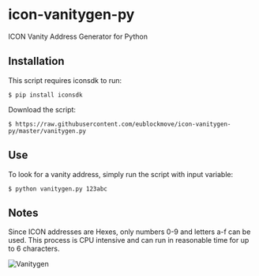 # icon-vanitygen-py
ICON Vanity Address Generator for Python

## Installation

This script requires iconsdk to run:
```
$ pip install iconsdk
```

Download the script:
```
$ https://raw.githubusercontent.com/eublockmove/icon-vanitygen-py/master/vanitygen.py
```

## Use

To look for a vanity address, simply run the script with input variable:

```
$ python vanitygen.py 123abc
```

## Notes

Since ICON addresses are Hexes, only numbers 0-9 and letters a-f can be used. This process is CPU intensive and can run in reasonable time for up to 6 characters.

![Vanitygen](https://i.imgur.com/F4tqXGF.png)
